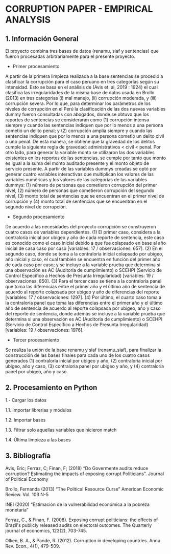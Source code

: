 # CORRUPTION PAPER - EMPIRICAL ANALYSIS

## 1. Información General

El proyecto combina tres bases de datos (renamu, siaf y sentencias) que fueron procesadas arbitrariamente para el presente proyecto.

* Primer procesamiento

A partir de la primera limpieza realizada a la base sentencias se procedió a clasificar la corrupción para el caso peruano en tres categorías según su intensidad. Esto se basa en el análisis de (Avis et. al, 2019 : 1924) el cual clasifica las irregularidades de la misma base de datos usada en Brollo (2013) en tres categorías (i) mal manejo, (ii) corrupción moderada, y (iii) corrupción severa. Por lo que, para determinar los parámetros de los niveles de corrupción en el Perú la clasificación de las dos nuevas variables dummy fueron consultadas con abogados, donde se obtuvo que los reportes de sentencias se considerarán como (1) corrupción intensa siempre y cuando las sentencias indiquen que por lo menos a una persona cometió un delito penal; y (2) corrupción amplia siempre y cuando las sentencias indiquen que por lo menos a una persona cometió un delito civil o uno penal. De esta manera, se obtiene que la gravedad de los delitos cumple la siguiente regla de gravedad: administrativos < civil < penal. Por otro lado, para generar la variable monto se utilizaron las dos variables existentes en los reportes de las sentencias, se cumple por tanto que monto es igual a la suma del monto auditado presente y el monto objeto de servicio presente.
A partir de las variables dummys creadas se optó por generar cuatro variables interactivas que multiplican los valores de las variables numéricas y los valores de las categorías de las variables dummys: (1) número de personas que cometieron corrupción del primer nivel, (2) número de personas que cometieron corrupción del segundo nivel, (3) monto total de sentencias que se encuentran en el primer nivel de corrupción y (4) monto total de sentencias que se encuentran en el segundo nivel de corrupción.

* Segundo procesamiento

De acuerdo a las necesidades del proyecto corrupción se construyeron cuatro casos de variables dependientes. (1) El primer caso, considera a la contraloría inicial por ubigeo y año de cada reporte de sentencia, este caso es conocido como el caso inicial debido a que fue colapsado en base al año inicial de casa caso por caso [variables: 17 / observaciones: 657]. (2) En el segundo caso, donde se toma a la contraloría inicial colapsado por ubigeo, año inicial y caso, el cual también se encuentra en función del primer año de cada caso por caso; y se incluye a la variable prueba que determina si una observación es AC (Auditoria de cumplimiento) o SCEHPI (Servicio de Control Específico a Hechos de Presunta Irregularidad) [variables: 19 / observaciones: 850]. (3) Para el tercer caso se tiene a la contraloría panel que toma las diferencias entre el primer año y el último año de sentencia de acuerdo al reporte colapsada por ubigeo y año de diferencias del reporte [variables: 17 / observaciones: 1297]. (4) Por último, el cuarto caso toma a la contraloría panel que toma las diferencias entre el primer año y el último año de sentencia de acuerdo al reporte colapsada por ubigeo, año y caso del reporte de sentencia, donde además se incluye a la variable prueba que determina si una observación es AC (Auditoria de cumplimiento) o SCEHPI (Servicio de Control Específico a Hechos de Presunta Irregularidad) [variables: 19 / observaciones: 1976].

* Tercer procesamiento

Se realiza la unión de la base renamu y siaf (renamu_siaf), para finalizar la construcción de las bases finales para cada uno de los cuatro casos generados (1) contraloría inicial por ubigeo y año, (2) contraloria inicial por ubigeo, año y caso, (3) contraloria panel por ubigeo y año, y (4) contraloria panel por ubigeo, año y caso.


## 2. Procesamiento en Python

1.- Cargar los datos

1.1. Importar librerias y módulos

1.2. Importar bases

1.3. Filtrar solo aquellas variables que hicieron match

1.4. Última limpieza a las bases


## 3.	Bibliografía

Avis, Eric; Ferraz, C; Finan, F; (2018) “Do Govermente audits reduce corruption? Estimating the impacts of exposing corrupt Politicians”. Journal of Political Economy

Brollo, Fernanda (2013) “The Political Resource Curse” American Economic Review. Vol. 103 N-5

INEI (2020) “Estimación de la vulnerabilidad económica a la pobreza monetaria”

Ferraz, C., & Finan, F. (2008). Exposing corrupt politicians: the effects of Brazil's publicly released audits on electoral outcomes. The Quarterly journal of economics, 123(2), 703-745.

Olken, B. A., & Pande, R. (2012). Corruption in developing countries. Annu. Rev. Econ., 4(1), 479-509.
